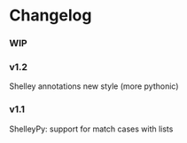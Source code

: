# Changelog

### WIP

###  v1.2
Shelley annotations new style (more pythonic)

###  v1.1
ShelleyPy: support for match cases with lists